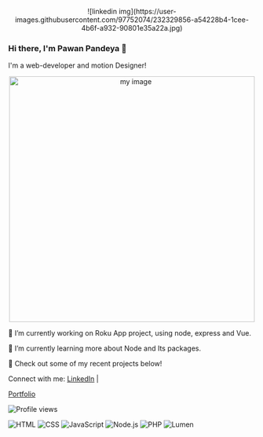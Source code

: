 <p align="center">
  ![linkedin img](https://user-images.githubusercontent.com/97752074/232329856-a54228b4-1cee-4b6f-a932-90801e35a22a.jpg)
</p>



### Hi there, I'm Pawan Pandeya 👋

I'm a web-developer and motion Designer!
<p align="center">
  <img src="https://user-images.githubusercontent.com/97752074/219436069-9c0b6949-816c-4a51-b452-69b58dca2fa1.jpg" height="500" alt="my image">
</p>



🔭 I’m currently working on Roku App project, using node, express and Vue.

🌱 I’m currently learning more about Node and Its packages.

👀 Check out some of my recent projects below!

Connect with me:
[LinkedIn](https://www.linkedin.com/in/pawan-pandeya-9aa789235/) | 

[Portfolio](https://pawan-pandeya.ca)

![Profile views](https://komarev.com/ghpvc/?username=Gitmepawan&color=brightgreen)

![HTML](https://img.shields.io/badge/-HTML-239120?style=flat-square&logo=html5&logoColor=white)
![CSS](https://img.shields.io/badge/-CSS-1572B6?style=flat-square&logo=css3&logoColor=white)
![JavaScript](https://img.shields.io/badge/-JavaScript-F7DF1E?style=flat-square&logo=javascript&logoColor=black)
![Node.js](https://img.shields.io/badge/-Node.js-339933?style=flat-square&logo=node.js&logoColor=white)
![PHP](https://img.shields.io/badge/-PHP-777BB4?style=flat-square&logo=php&logoColor=white)
![Lumen](https://img.shields.io/badge/-Lumen-E74430?style=flat-square&logo=Lumen&logoColor=white)








